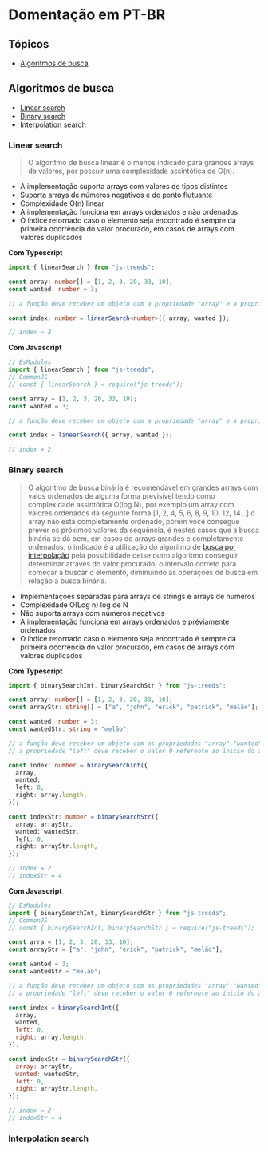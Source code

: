 # Domentação em PT-BR

## Tópicos

- [Algoritmos de busca](#search-algorithms)

<a id="search-algorithms"></a>

## Algoritmos de busca

- [Linear search](#linear-search)
- [Binary search](#binary-search)
- [Interpolation search](#interpolation-search)

<a id="linear-search"></a>

### Linear search

> O algoritmo de busca linear é o menos indicado para grandes arrays de valores, por possuir uma complexidade assintótica de O(n).

- A implementação suporta arrays com valores de tipos distintos
- Suporta arrays de números negativos e de ponto flutuante
- Complexidade O(n) linear
- A implementação funciona em arrays ordenados e não ordenados
- O índice retornado caso o elemento seja encontrado é sempre da primeira ocorrência do valor procurado, em casos de arrays com valores duplicados

**Com Typescript**

```ts
import { linearSearch } from "js-treeds";

const array: number[] = [1, 2, 3, 20, 33, 10];
const wanted: number = 3;

// a função deve receber um objeto com a propriedade "array" e a propriedade "wanted"

const index: number = linearSearch<number>({ array, wanted });

// index = 2
```

**Com Javascript**

```js
// EsModules
import { linearSearch } from "js-treeds";
// CommonJS
// const { linearSearch } = require("js-treeds");

const array = [1, 2, 3, 20, 33, 10];
const wanted = 3;

// a função deve receber um objeto com a propriedade "array" e a propriedade "wanted"

const index = linearSearch({ array, wanted });

// index = 2
```

<a id="binary-search"></a>

### Binary search

> O algoritmo de busca binária é recomendável em grandes arrays com valos ordenados de alguma forma previsível tendo como complexidade assintótica O(log N), por exemplo um array com valores ordenados da seguinte forma [1, 2, 4, 5, 6, 8, 9, 10, 12, 14...]
> o array não está completamente ordenado, pórem você consegue prever os próximos valores da sequência, é nestes casos que a busca binária se dá bem, em casos de arrays grandes e completamente ordenados, o indicado é a utilização do algoritmo de [busca por interpolação](#interpolation-search) pela possibilidade detse outro algoritmo conseguir determinar através do valor procurado, o intervalo correto para começar a buscar o elemento, diminuindo as operações de busca em relação a busca binária.

- Implementações separadas para arrays de strings e arrays de números
- Complexidade O(Log n) log de N
- Não suporta arrays com números negativos
- A implementação funciona em arrays ordenados e préviamente ordenados
- O índice retornado caso o elemento seja encontrado é sempre da primeira ocorrência do valor procurado, em casos de arrays com valores duplicados

**Com Typescript**

```ts
import { binarySearchInt, binarySearchStr } from "js-treeds";

const array: number[] = [1, 2, 3, 20, 33, 10];
const arrayStr: string[] = ["a", "john", "erick", "patrick", "melão"];

const wanted: number = 3;
const wantedStr: string = "melão";

// a função deve receber um objeto com as propriedades "array","wanted", "left" e "right"
// a propriedade "left" deve receber o valor 0 referente ao ínicio do array e a propriedade "right" deve receber o valor referente ao tamanho do array por completo

const index: number = binarySearchInt({
  array,
  wanted,
  left: 0,
  right: array.length,
});

const indexStr: number = binarySearchStr({
  array: arrayStr,
  wanted: wantedStr,
  left: 0,
  right: arrayStr.length,
});

// index = 2
// indexStr = 4
```

**Com Javascript**

```js
// EsModules
import { binarySearchInt, binarySearchStr } from "js-treeds";
// CommonJS
// const { binarySearchInt, binarySearchStr } = require("js-treeds");

const arra = [1, 2, 3, 20, 33, 10];
const arrayStr = ["a", "john", "erick", "patrick", "melão"];

const wanted = 3;
const wantedStr = "melão";

// a função deve receber um objeto com as propriedades "array","wanted", "left" e "right"
// a propriedade "left" deve receber o valor 0 referente ao ínicio do array e a propriedade "right" deve receber o valor referente ao tamanho do array por completo

const index = binarySearchInt({
  array,
  wanted,
  left: 0,
  right: array.length,
});

const indexStr = binarySearchStr({
  array: arrayStr,
  wanted: wantedStr,
  left: 0,
  right: arrayStr.length,
});

// index = 2
// indexStr = 4
```

<a id="interpolation-search"></a>

### Interpolation search
